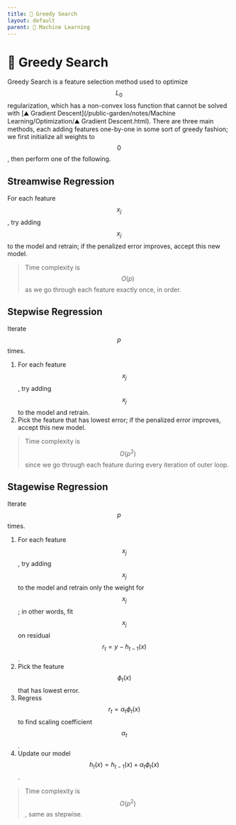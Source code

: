 ```yaml
---
title: 🔎 Greedy Search
layout: default
parent: 🤖 Machine Learning
---
```


# 🔎 Greedy Search

Greedy Search is a feature selection method used to optimize $$L_0$$ regularization, which has a non-convex loss function that cannot be solved with [⛰️ Gradient Descent](/public-garden/notes/Machine Learning/Optimization/⛰️ Gradient Descent.html). There are three main methods, each adding features one-by-one in some sort of greedy fashion; we first initialize all weights to $$0$$, then perform one of the following.

## Streamwise Regression
For each feature $$x_j$$, try adding $$x_j$$ to the model and retrain; if the penalized error improves, accept this new model.

> Time complexity is $$O(p)$$ as we go through each feature exactly once, in order.

## Stepwise Regression
Iterate $$p$$ times.
1. For each feature $$x_j$$, try adding $$x_j$$ to the model and retrain.
2. Pick the feature that has lowest error; if the penalized error improves, accept this new model.

> Time complexity is $$O(p^2)$$ since we go through each feature during every iteration of outer loop.

## Stagewise Regression
Iterate $$p$$ times.
1. For each feature $$x_j$$, try adding $$x_j$$ to the model and retrain only the weight for $$x_j$$; in other words, fit $$x_j$$ on residual $$r_t = y - h_{t-1}(x)$$.
2. Pick the feature $$\phi_t(x)$$ that has lowest error.
3. Regress $$r_t = \alpha_t\phi_t(x)$$ to find scaling coefficient $$\alpha_t$$.
4. Update our model $$h_t(x) = h_{t-1}(x) + \alpha_t\phi_t(x)$$.

> Time complexity is $$O(p^2)$$, same as stepwise.